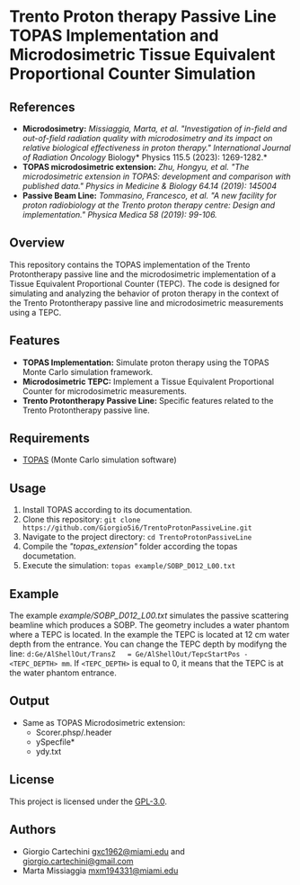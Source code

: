 # Trento Proton therapy Passive Line TOPAS Implementation and Microdosimetric Tissue Equivalent Proportional Counter Simulation 

## References
- **Microdosimetry:** *Missiaggia, Marta, et al. "Investigation of in-field and out-of-field radiation quality with microdosimetry and its impact on relative biological effectiveness in proton therapy." International Journal of Radiation Oncology* Biology* Physics 115.5 (2023): 1269-1282.*
- **TOPAS microdosimetric extension:** *Zhu, Hongyu, et al. "The microdosimetric extension in TOPAS: development and comparison with published data." Physics in Medicine & Biology 64.14 (2019): 145004*
- **Passive Beam Line:** *Tommasino, Francesco, et al. "A new facility for proton radiobiology at the Trento proton therapy centre: Design and implementation." Physica Medica 58 (2019): 99-106.*

## Overview

This repository contains the TOPAS implementation of the Trento Protontherapy passive line and the microdosimetric implementation of a Tissue Equivalent Proportional Counter (TEPC). The code is designed for simulating and analyzing the behavior of proton therapy in the context of the Trento Protontherapy passive line and microdosimetric measurements using a TEPC.

## Features

- **TOPAS Implementation:** Simulate proton therapy using the TOPAS Monte Carlo simulation framework.
- **Microdosimetric TEPC:** Implement a Tissue Equivalent Proportional Counter for microdosimetric measurements.
- **Trento Protontherapy Passive Line:** Specific features related to the Trento Protontherapy passive line.

## Requirements

- [TOPAS](https://topas.ific.uv.es/) (Monte Carlo simulation software)

## Usage

1. Install TOPAS according to its documentation.
2. Clone this repository: `git clone https://github.com/Giorgio5i6/TrentoProtonPassiveLine.git`
3. Navigate to the project directory: `cd TrentoProtonPassiveLine`
4. Compile the *"topas_extension"* folder according the topas documetation.
5. Execute the simulation: `topas example/SOBP_D012_L00.txt`

## Example
The example *example/SOBP_D012_L00.txt* simulates the passive scattering beamline which produces a SOBP. The geometry includes a water phantom where a TEPC is located. In the example the TEPC is located at 12 cm water depth from the entrance.
You can change the TEPC depth by modifyng the line: `d:Ge/AlShellOut/TransZ   = Ge/AlShellOut/TepcStartPos - <TEPC_DEPTH> mm`. If `<TEPC_DEPTH>` is equal to 0, it means that the TEPC is at the water phantom entrance.  

## Output

- Same as TOPAS Microdosimetric extension:
	- Scorer.phsp/.header
	- ySpecfile*
	- ydy.txt

## License

This project is licensed under the [GPL-3.0](LICENSE).

## Authors

- Giorgio Cartechini gxc1962@miami.edu and giorgio.cartechini@gmail.com
- Marta Missiaggia mxm194331@miami.edu
